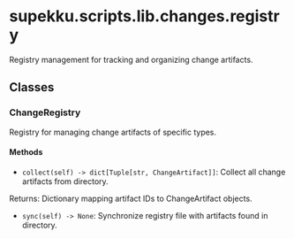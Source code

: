 # supekku.scripts.lib.changes.registry

Registry management for tracking and organizing change artifacts.

## Classes

### ChangeRegistry

Registry for managing change artifacts of specific types.

#### Methods

- `collect(self) -> dict[Tuple[str, ChangeArtifact]]`: Collect all change artifacts from directory.

Returns:
  Dictionary mapping artifact IDs to ChangeArtifact objects.
- `sync(self) -> None`: Synchronize registry file with artifacts found in directory.
